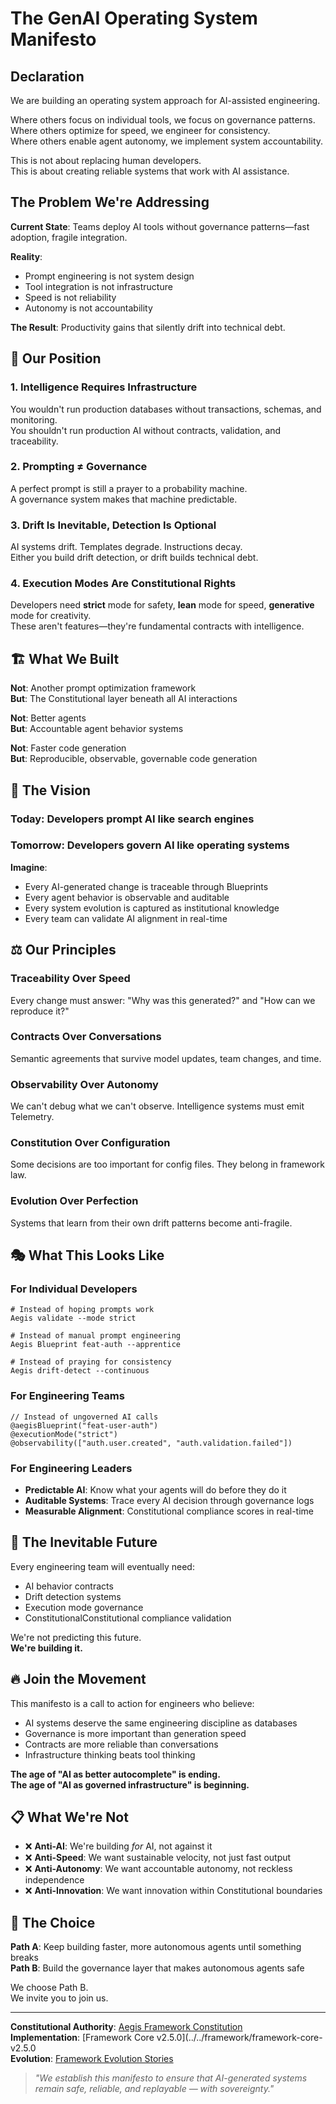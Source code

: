 <!--
# The GenAI Operating System Manifesto

@aegisFrameworkVersion: 2.5.0tent: Core manifesto declaring the GenAI Operating System paradigm
@context: Foundational document establishing AI-native engineering principles
@manifestoRef: Primary declaration of framework philosophy
-->

# The GenAI Operating System Manifesto

## Declaration

We are building an operating system approach for AI-assisted engineering.

Where others focus on individual tools, we focus on governance patterns.  
Where others optimize for speed, we engineer for consistency.  
Where others enable agent autonomy, we implement system accountability.

This is not about replacing human developers.  
This is about creating reliable systems that work with AI assistance.

## The Problem We're Addressing

**Current State**: Teams deploy AI tools without governance patterns—fast adoption, fragile integration.

**Reality**:

- Prompt engineering is not system design
- Tool integration is not infrastructure
- Speed is not reliability
- Autonomy is not accountability

**The Result**: Productivity gains that silently drift into technical debt.

## 🎯 Our Position

### **1. Intelligence Requires Infrastructure**

You wouldn't run production databases without transactions, schemas, and monitoring.  
You shouldn't run production AI without contracts, validation, and traceability.

### **2. Prompting ≠ Governance**

A perfect prompt is still a prayer to a probability machine.  
A governance system makes that machine predictable.

### **3. Drift Is Inevitable, Detection Is Optional**

AI systems drift. Templates degrade. Instructions decay.  
Either you build drift detection, or drift builds technical debt.

### **4. Execution Modes Are Constitutional Rights**

Developers need **strict** mode for safety, **lean** mode for speed, **generative** mode for creativity.  
These aren't features—they're fundamental contracts with intelligence.

## 🏗️ What We Built

**Not**: Another prompt optimization framework  
**But**: The Constitutional layer beneath all AI interactions

**Not**: Better agents  
**But**: Accountable agent behavior systems

**Not**: Faster code generation  
**But**: Reproducible, observable, governable code generation

## 🚀 The Vision

### **Today**: Developers prompt AI like search engines

### **Tomorrow**: Developers govern AI like operating systems

**Imagine**:

- Every AI-generated change is traceable through Blueprints
- Every agent behavior is observable and auditable
- Every system evolution is captured as institutional knowledge
- Every team can validate AI alignment in real-time

## ⚖️ Our Principles

### **Traceability Over Speed**

Every change must answer: "Why was this generated?" and "How can we reproduce it?"

### **Contracts Over Conversations**

Semantic agreements that survive model updates, team changes, and time.

### **Observability Over Autonomy**

We can't debug what we can't observe. Intelligence systems must emit Telemetry.

### **Constitution Over Configuration**

Some decisions are too important for config files. They belong in framework law.

### **Evolution Over Perfection**

Systems that learn from their own drift patterns become anti-fragile.

## 🎭 What This Looks Like

### **For Individual Developers**

```
# Instead of hoping prompts work
Aegis validate --mode strict

# Instead of manual prompt engineering
Aegis Blueprint feat-auth --apprentice

# Instead of praying for consistency
Aegis drift-detect --continuous
```

### **For Engineering Teams**

```
// Instead of ungoverned AI calls
@aegisBlueprint("feat-user-auth")
@executionMode("strict")
@observability(["auth.user.created", "auth.validation.failed"])
```

### **For Engineering Leaders**

- **Predictable AI**: Know what your agents will do before they do it
- **Auditable Systems**: Trace every AI decision through governance logs
- **Measurable Alignment**: Constitutional compliance scores in real-time

## 🌊 The Inevitable Future

Every engineering team will eventually need:

- AI behavior contracts
- Drift detection systems
- Execution mode governance
- ConstitutionalConstitutional compliance validation

We're not predicting this future.  
**We're building it.**

## 🔥 Join the Movement

This manifesto is a call to action for engineers who believe:

- AI systems deserve the same engineering discipline as databases
- Governance is more important than generation speed
- Contracts are more reliable than conversations
- Infrastructure thinking beats tool thinking

**The age of "AI as better autocomplete" is ending.**  
**The age of "AI as governed infrastructure" is beginning.**

## 📋 What We're Not

- ❌ **Anti-AI**: We're building _for_ AI, not against it
- ❌ **Anti-Speed**: We want sustainable velocity, not just fast output
- ❌ **Anti-Autonomy**: We want accountable autonomy, not reckless independence
- ❌ **Anti-Innovation**: We want innovation within Constitutional boundaries

## 🧭 The Choice

**Path A**: Keep building faster, more autonomous agents until something breaks  
**Path B**: Build the governance layer that makes autonomous agents safe

We choose Path B.  
We invite you to join us.

---

**Constitutional Authority**: [Aegis Framework Constitution](../../CONSTITUTION.md)  
**Implementation**: [Framework Core v2.5.0](../../framework/framework-core-v2.5.0  
**Evolution**: [Framework Evolution Stories](../evolution/)

> _"We establish this manifesto to ensure that AI-generated systems remain safe, reliable, and replayable — with
> sovereignty."_
